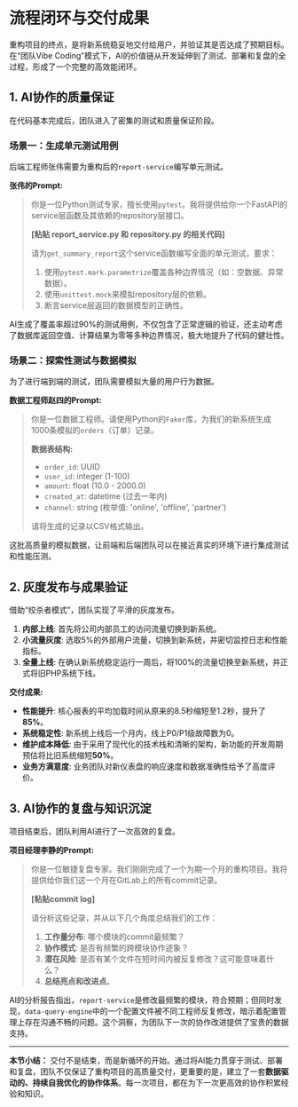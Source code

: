 # 流程闭环与交付成果

重构项目的终点，是将新系统稳妥地交付给用户，并验证其是否达成了预期目标。在“团队Vibe Coding”模式下，AI的价值链从开发延伸到了测试、部署和复盘的全过程，形成了一个完整的高效能闭环。

## 1. AI协作的质量保证

在代码基本完成后，团队进入了密集的测试和质量保证阶段。

### 场景一：生成单元测试用例

后端工程师张伟需要为重构后的`report-service`编写单元测试。

**张伟的Prompt:**
> 你是一位Python测试专家，擅长使用`pytest`。我将提供给你一个FastAPI的service层函数及其依赖的repository层接口。
>
> **[粘贴 report_service.py 和 repository.py 的相关代码]**
>
> 请为`get_summary_report`这个service函数编写全面的单元测试，要求：
> 1.  使用`pytest.mark.parametrize`覆盖各种边界情况（如：空数据、异常数据）。
> 2.  使用`unittest.mock`来模拟repository层的依赖。
> 3.  断言service层返回的数据模型的正确性。

AI生成了覆盖率超过90%的测试用例，不仅包含了正常逻辑的验证，还主动考虑了数据库返回空值、计算结果为零等多种边界情况，极大地提升了代码的健壮性。

### 场景二：探索性测试与数据模拟

为了进行端到端的测试，团队需要模拟大量的用户行为数据。

**数据工程师赵四的Prompt:**
> 你是一位数据工程师。请使用Python的`Faker`库，为我们的新系统生成1000条模拟的`orders`（订单）记录。
>
> **数据表结构:**
> - `order_id`: UUID
> - `user_id`: integer (1-100)
> - `amount`: float (10.0 - 2000.0)
> - `created_at`: datetime (过去一年内)
> - `channel`: string (枚举值: 'online', 'offline', 'partner')
>
> 请将生成的记录以CSV格式输出。

这批高质量的模拟数据，让前端和后端团队可以在接近真实的环境下进行集成测试和性能压测。

## 2. 灰度发布与成果验证

借助“绞杀者模式”，团队实现了平滑的灰度发布。
1.  **内部上线**: 首先将公司内部员工的访问流量切换到新系统。
2.  **小流量灰度**: 选取5%的外部用户流量，切换到新系统，并密切监控日志和性能指标。
3.  **全量上线**: 在确认新系统稳定运行一周后，将100%的流量切换至新系统，并正式将旧PHP系统下线。

**交付成果:**
- **性能提升**: 核心报表的平均加载时间从原来的8.5秒缩短至1.2秒，提升了**85%**。
- **系统稳定性**: 新系统上线后一个月内，线上P0/P1级故障数为0。
- **维护成本降低**: 由于采用了现代化的技术栈和清晰的架构，新功能的开发周期预估将比旧系统缩短**50%**。
- **业务方满意度**: 业务团队对新仪表盘的响应速度和数据准确性给予了高度评价。

## 3. AI协作的复盘与知识沉淀

项目结束后，团队利用AI进行了一次高效的复盘。

**项目经理李静的Prompt:**
> 你是一位敏捷复盘专家。我们刚刚完成了一个为期一个月的重构项目。我将提供给你我们这一个月在GitLab上的所有commit记录。
>
> **[粘贴commit log]**
>
> 请分析这些记录，并从以下几个角度总结我们的工作：
> 1.  **工作量分布**: 哪个模块的commit最频繁？
> 2.  **协作模式**: 是否有频繁的跨模块协作迹象？
> 3.  **潜在风险**: 是否有某个文件在短时间内被反复修改？这可能意味着什么？
> 4.  **总结亮点和改进点**。

AI的分析报告指出，`report-service`是修改最频繁的模块，符合预期；但同时发现，`data-query-engine`中的一个配置文件被不同工程师反复修改，暗示着配置管理上存在沟通不畅的问题。这个洞察，为团队下一次的协作改进提供了宝贵的数据支持。

---

**本节小结：** 交付不是结束，而是新循环的开始。通过将AI能力贯穿于测试、部署和复盘，团队不仅保证了重构项目的高质量交付，更重要的是，建立了一套**数据驱动的、持续自我优化的协作体系**。每一次项目，都在为下一次更高效的协作积累经验和知识。